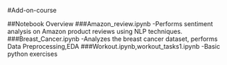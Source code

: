 #Add-on-course

##Notebook Overview 
###Amazon_review.ipynb
    -Performs sentiment analysis on Amazon product reviews using NLP techniques.
###Breast_Cancer.ipynb
    -Analyzes the breast cancer dataset, performs Data Preprocessing,EDA
###Workout.ipynb,workout_tasks1.ipynb
    -Basic python exercises 
